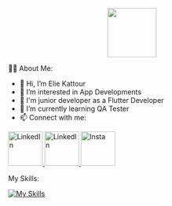 <div id="header" align="center">
  <img src="https://media.giphy.com/media/M9gbBd9nbDrOTu1Mqx/giphy.gif" width="100"/>
</div>

:woman_technologist: About Me:

- 👋 Hi, I’m Elie Kattour
- 👀 I’m interested in App Developments
- 📱  I'm junior developer as a Flutter Developer
- 🌱 I’m currently learning QA Tester
- 📫 Connect with me:
<div id="badges">
  <a href="elie.kattour5@gmail.com">
    <img src="https://cdn-icons-png.flaticon.com/512/732/732200.png" width="70px" alt="LinkedIn" target="_blank"/>
  </a>
  <a href="https://www.linkedin.com/in/elie-kattour/">
    <img src="https://cdn-icons-png.flaticon.com/512/2504/2504923.png" width="70px" alt="LinkedIn" target="_blank"/>
  </a>
  <a href="https://www.instagram.com/elie_kattour/">
    <img src="https://user-images.githubusercontent.com/36131492/158049056-56e3a853-a309-4bc5-a85a-a03fa8e51ce8.png" width="70px" alt="Insta" target="_blank"/>
  </a>
</div>
 
 My Skills:
       
[![My Skills](https://skills.thijs.gg/icons?i=html,css,js,java,dart,git,firebase,flutter,figma)](https://skills.thijs.gg)
<!---
Lallous5/Lallous5 is a ✨ special ✨ repository because its `README.md` (this file) appears on your GitHub profile.
You can click the Preview link to take a look at your changes.
--->
